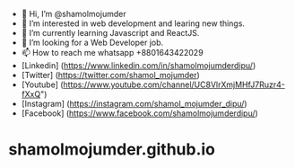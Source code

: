 - 👋 Hi, I’m @shamolmojumder
- 👀 I’m interested in web development and learing new things.
- 🌱 I’m currently learning Javascript and ReactJS.
- 💞️ I’m looking for a Web Developer job.
- 📫 How to reach me whatsapp +8801643422029
- [Linkedin] (https://www.linkedin.com/in/shamolmojumderdipu/)
- [Twitter] (https://twitter.com/shamol_mojumder)
- [Youtube] (https://www.youtube.com/channel/UC8VlrXmjMHfJ7Ruzr4-fXxQ")
- [Instagram] (https://instagram.com/shamol_mojumder_dipu/)
- [Facebook] (https://www.facebook.com/shamolmojumderdipu/)


<!---
shamolmojumder/shamolmojumder is a ✨ special ✨ repository because its `README.md` (this file) appears on your GitHub profile.
You can click the Preview link to take a look at your changes.
--->
# shamolmojumder.github.io
